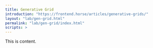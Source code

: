 ```yaml
---
title: Generative Grid
introduction: "https://frontend.horse/articles/generative-grids/"
layout: "lab/gen-grid.html"
permalink: "lab/gen-grid/index.html"
scripts: >
---
```


<!-- @format -->

This is content.
